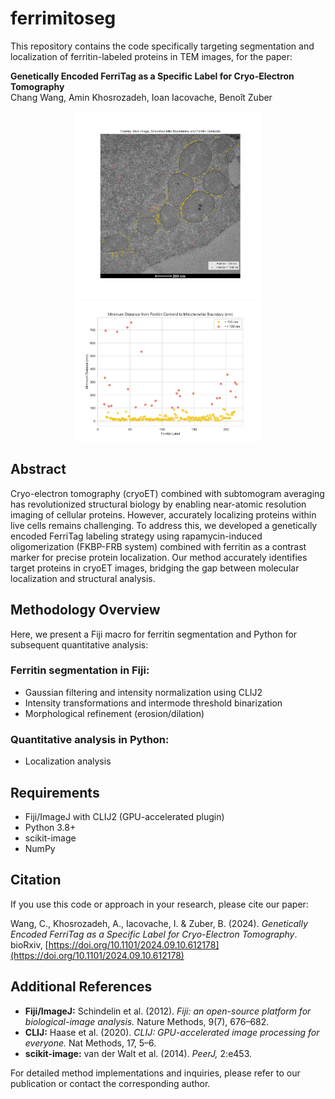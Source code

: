# ferrimitoseg

This repository contains the code specifically targeting segmentation and localization of ferritin-labeled proteins in TEM images, for the paper:

**Genetically Encoded FerriTag as a Specific Label for Cryo-Electron Tomography**  
Chang Wang, Amin Khosrozadeh, Ioan Iacovache, Benoît Zuber
<div align="center">
  <img src="./overlay_figure.svg" alt="Overlay Figure" width="300px">
  <img src="./scatter_plot.svg" alt="Scatter Plot" width="300px">
</div>

## Abstract

Cryo-electron tomography (cryoET) combined with subtomogram averaging has revolutionized structural biology by enabling near-atomic resolution imaging of cellular proteins. However, accurately localizing proteins within live cells remains challenging. To address this, we developed a genetically encoded FerriTag labeling strategy using rapamycin-induced oligomerization (FKBP-FRB system) combined with ferritin as a contrast marker for precise protein localization. Our method accurately identifies target proteins in cryoET images, bridging the gap between molecular localization and structural analysis.

## Methodology Overview

Here, we present a Fiji macro for ferritin segmentation and Python for subsequent quantitative analysis:

### Ferritin segmentation in Fiji:
- Gaussian filtering and intensity normalization using CLIJ2
- Intensity transformations and intermode threshold binarization
- Morphological refinement (erosion/dilation)

### Quantitative analysis in Python:
- Localization analysis

## Requirements

- Fiji/ImageJ with CLIJ2 (GPU-accelerated plugin)
- Python 3.8+
- scikit-image
- NumPy

## Citation

If you use this code or approach in your research, please cite our paper:

Wang, C., Khosrozadeh, A., Iacovache, I. & Zuber, B. (2024). *Genetically Encoded FerriTag as a Specific Label for Cryo-Electron Tomography*. bioRxiv, [https://doi.org/10.1101/2024.09.10.612178](https://doi.org/10.1101/2024.09.10.612178)

## Additional References

- **Fiji/ImageJ:** Schindelin et al. (2012). *Fiji: an open-source platform for biological-image analysis.* Nature Methods, 9(7), 676–682.
- **CLIJ:** Haase et al. (2020). *CLIJ: GPU-accelerated image processing for everyone.* Nat Methods, 17, 5–6.
- **scikit-image:** van der Walt et al. (2014). *PeerJ,* 2:e453.

For detailed method implementations and inquiries, please refer to our publication or contact the corresponding author.
